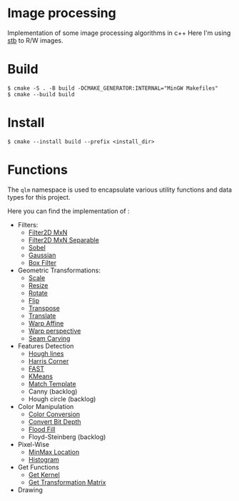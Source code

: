 # Image processing
Implementation of some image processing algorithms in c++
Here I'm using [stb](https://github.com/nothings/stb) to R/W images.

# Build
    $ cmake -S . -B build -DCMAKE_GENERATOR:INTERNAL="MinGW Makefiles"
    $ cmake --build build
# Install
    $ cmake --install build --prefix <install_dir>

# Functions
The `qlm` namespace is used to encapsulate various utility functions and data types for this project.

Here you can find the implementation of :
* Filters:
    * [Filter2D MxN](shakhbat_cv/doc/Functions/Filters/Filter2D)
    * [Filter2D MxN Separable](shakhbat_cv/doc/Functions/Filters/SepFilter2D)
    * [Sobel](shakhbat_cv/doc/Functions/Filters/Sobel)
    * [Gaussian](shakhbat_cv/doc/Functions/Filters/Gaussian)
    * [Box Filter](shakhbat_cv/doc/Functions/Filters/BoxFilter)
* Geometric Transformations:
    * [Scale](shakhbat_cv/doc/Functions/Geometric%20Transformations/Scale)
    * [Resize](shakhbat_cv/doc/Functions/Geometric%20Transformations/Resize)
    * [Rotate](shakhbat_cv/doc/Functions/Geometric%20Transformations/Rotate)
    * [Flip](shakhbat_cv/doc/Functions/Geometric%20Transformations/Flip)
    * [Transpose](shakhbat_cv/doc/Functions/Geometric%20Transformations/Transpose)
    * [Translate](shakhbat_cv/doc/Functions/Geometric%20Transformations/Translate)
    * [Warp Affine](shakhbat_cv/doc/Functions/Geometric%20Transformations/WarpAffine)
    * [Warp perspective](shakhbat_cv/doc/Functions/Geometric%20Transformations/WarpPerspective)
    * [Seam Carving](shakhbat_cv/doc/Functions/Geometric%20Transformations/SeamCarving)
* Features Detection
    * [Hough lines](shakhbat_cv/doc/Functions/Features%20Detection/HoughLines)
    * [Harris Corner](shakhbat_cv/doc/Functions/Features%20Detection/HarrisCorner)
    * [FAST](shakhbat_cv/doc/Functions/Features%20Detection/FAST)
    * [KMeans](shakhbat_cv/doc/Functions/Features%20Detection/KMeans)
    * [Match Template](shakhbat_cv/doc/Functions/Features%20Detection/MatchTemplate)
    * Canny (backlog)
    * Hough circle (backlog)
* Color Manipulation
    * [Color Conversion](shakhbat_cv/doc/Functions/Color%20Manipulation/ColorConvert)
    * [Convert Bit Depth](shakhbat_cv/doc/Functions/Color%20Manipulation/ConvertBitDepth)
    * [Flood Fill](shakhbat_cv/doc/Functions/Color%20Manipulation/FloodFill)
    * Floyd-Steinberg (backlog)
* Pixel-Wise
    * [MinMax Location](shakhbat_cv/doc/Functions/Pixel-Wise/MinMaxLoc)
    * [Histogram](shakhbat_cv/doc/Functions/Pixel-Wise/Histogram)
* Get Functions
    * [Get Kernel](shakhbat_cv/doc/Functions/Get%20functions/Get%20Kernel)
    * [Get Transformation Matrix](shakhbat_cv/doc/Functions/Get%20functions/Get%20Transformation%20Matrix)
* Drawing
